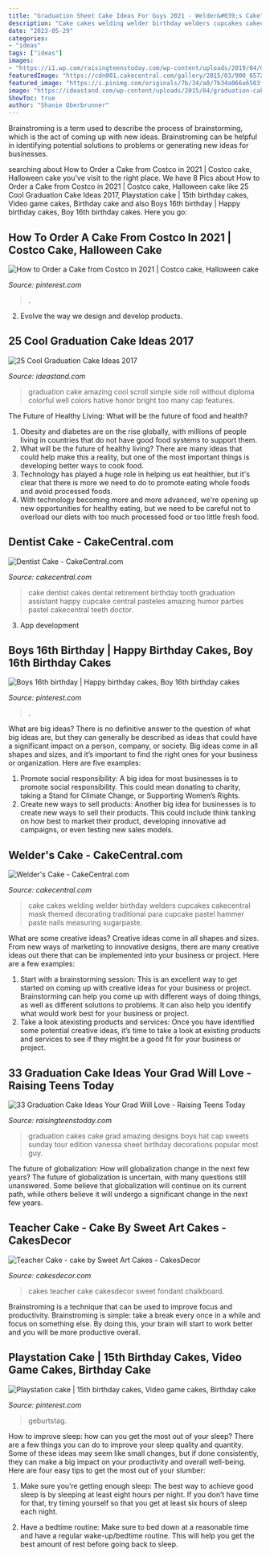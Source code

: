```yaml
---
title: "Graduation Sheet Cake Ideas For Guys 2021 - Welder&#039;s Cake"
description: "Cake cakes welding welder birthday welders cupcakes cakecentral mask themed decorating traditional para cupcake pastel hammer paste nails measuring sugarpaste"
date: "2023-05-29"
categories:
- "ideas"
tags: ["ideas"]
images:
- "https://i1.wp.com/raisingteenstoday.com/wp-content/uploads/2019/04/Grad-Cakes-16.jpg?resize=600%2C561&amp;ssl=1"
featuredImage: "https://cdn001.cakecentral.com/gallery/2015/03/900_657260sn36_dentist-cake.jpg"
featured_image: "https://i.pinimg.com/originals/7b/34/a0/7b34a066a6503fc30471b472c149fe9f.jpg"
image: "https://ideastand.com/wp-content/uploads/2015/04/graduation-cake-ideas/5-graduation-cake-ideas.jpg"
ShowToc: true
author: "Shanie Oberbrunner"
---
```



Brainstroming is a term used to describe the process of brainstorming, which is the act of coming up with new ideas. Brainstroming can be helpful in identifying potential solutions to problems or generating new ideas for businesses.

	

		
searching about How to Order a Cake from Costco in 2021 | Costco cake, Halloween cake you've visit to the right place. We have 8 Pics about How to Order a Cake from Costco in 2021 | Costco cake, Halloween cake like 25 Cool Graduation Cake Ideas 2017, Playstation cake | 15th birthday cakes, Video game cakes, Birthday cake and also Boys 16th birthday | Happy birthday cakes, Boy 16th birthday cakes. Here you go:
		
    
## How To Order A Cake From Costco In 2021 | Costco Cake, Halloween Cake

<img loading=lazy src="https://i.pinimg.com/736x/97/6f/5e/976f5edf5ffe9f6a5f9c0bc478c779b3.jpg" onerror="this.onerror=null;this.src='https://tse3.mm.bing.net/th?id=OIP.NV_sqF6flDL89neuJ596UQHaHa&amp;pid=15.1';" alt="How to Order a Cake from Costco in 2021 | Costco cake, Halloween cake">

_Source: pinterest.com_

>. 

	

2. Evolve the way we design and develop products.

    
## 25 Cool Graduation Cake Ideas 2017

<img loading=lazy src="https://ideastand.com/wp-content/uploads/2015/04/graduation-cake-ideas/5-graduation-cake-ideas.jpg" onerror="this.onerror=null;this.src='https://tse4.mm.bing.net/th?id=OIP.-o9inXIwry9cTmQpWPUK3AHaHa&amp;pid=15.1';" alt="25 Cool Graduation Cake Ideas 2017">

_Source: ideastand.com_

>graduation cake amazing cool scroll simple side roll without diploma colorful well colors hative honor bright too many cap features. 

	

The Future of Healthy Living: What will be the future of food and health?
1. Obesity and diabetes are on the rise globally, with millions of people living in countries that do not have good food systems to support them. 
2. What will be the future of healthy living? There are many ideas that could help make this a reality, but one of the most important things is developing better ways to cook food. 
3. Technology has played a huge role in helping us eat healthier, but it's clear that there is more we need to do to promote eating whole foods and avoid processed foods. 
4. With technology becoming more and more advanced, we're opening up new opportunities for healthy eating, but we need to be careful not to overload our diets with too much processed food or too little fresh food.

    
## Dentist Cake - CakeCentral.com

<img loading=lazy src="https://cdn001.cakecentral.com/gallery/2015/03/900_657260sn36_dentist-cake.jpg" onerror="this.onerror=null;this.src='https://tse1.mm.bing.net/th?id=OIP.Uo8xUoOjpgHhS2pZ4EaanAHaHY&amp;pid=15.1';" alt="Dentist Cake - CakeCentral.com">

_Source: cakecentral.com_

>cake dentist cakes dental retirement birthday tooth graduation assistant happy cupcake central pasteles amazing humor parties pastel cakecentral teeth doctor. 

	

3. App development 

    
## Boys 16th Birthday | Happy Birthday Cakes, Boy 16th Birthday Cakes

<img loading=lazy src="https://i.pinimg.com/originals/13/d1/9d/13d19dd734d81e1cb01adc1492d91f8e.jpg" onerror="this.onerror=null;this.src='https://tse2.mm.bing.net/th?id=OIP.Ha22vbJmMGnQR-MlFvj0oAHaJ4&amp;pid=15.1';" alt="Boys 16th birthday | Happy birthday cakes, Boy 16th birthday cakes">

_Source: pinterest.com_

>. 

	

What are big ideas?
There is no definitive answer to the question of what big ideas are, but they can generally be described as ideas that could have a significant impact on a person, company, or society. Big ideas come in all shapes and sizes, and it’s important to find the right ones for your business or organization. Here are five examples: 
1. Promote social responsibility: A big idea for most businesses is to promote social responsibility. This could mean donating to charity, taking a Stand for Climate Change, or Supporting Women’s Rights. 
2. Create new ways to sell products: Another big idea for businesses is to create new ways to sell their products. This could include think tanking on how best to market their product, developing innovative ad campaigns, or even testing new sales models. 

    
## Welder&#039;s Cake - CakeCentral.com

<img loading=lazy src="https://cdn001.cakecentral.com/gallery/2015/03/900_854564Ug8g_welders-cake.jpg" onerror="this.onerror=null;this.src='https://tse2.mm.bing.net/th?id=OIP.0AvJGJeXVPMYzKWmI8bxugHaJ4&amp;pid=15.1';" alt="Welder&#039;s Cake - CakeCentral.com">

_Source: cakecentral.com_

>cake cakes welding welder birthday welders cupcakes cakecentral mask themed decorating traditional para cupcake pastel hammer paste nails measuring sugarpaste. 

	

What are some creative ideas?
Creative ideas come in all shapes and sizes. From new ways of marketing to innovative designs, there are many creative ideas out there that can be implemented into your business or project. Here are a few examples: 
1. Start with a brainstorming session: This is an excellent way to get started on coming up with creative ideas for your business or project. Brainstorming can help you come up with different ways of doing things, as well as different solutions to problems. It can also help you identify what would work best for your business or project. 
2. Take a look atexisting products and services: Once you have identified some potential creative ideas, it’s time to take a look at existing products and services to see if they might be a good fit for your business or project.

    
## 33 Graduation Cake Ideas Your Grad Will Love - Raising Teens Today

<img loading=lazy src="https://i1.wp.com/raisingteenstoday.com/wp-content/uploads/2019/04/Grad-Cakes-16.jpg?resize=600%2C561&amp;ssl=1" onerror="this.onerror=null;this.src='https://tse3.mm.bing.net/th?id=OIP.FIFPlVDEcTtIOX3E6aT5bgHaG7&amp;pid=15.1';" alt="33 Graduation Cake Ideas Your Grad Will Love - Raising Teens Today">

_Source: raisingteenstoday.com_

>graduation cakes cake grad amazing designs boys hat cap sweets sunday tour edition vanessa sheet birthday decorations popular most guy. 

	

The future of globalization: How will globalization change in the next few years?
The future of globalization is uncertain, with many questions still unanswered. Some believe that globalization will continue on its current path, while others believe it will undergo a significant change in the next few years.

    
## Teacher Cake - Cake By Sweet Art Cakes - CakesDecor

<img loading=lazy src="https://pic.cakesdecor.com/m/ildqrg9in74mvafczqp8.jpg" onerror="this.onerror=null;this.src='https://tse4.mm.bing.net/th?id=OIP.S57G__3yFLNeN5-SqUV_qAHaJ3&amp;pid=15.1';" alt="Teacher Cake - cake by Sweet Art Cakes - CakesDecor">

_Source: cakesdecor.com_

>cakes teacher cake cakesdecor sweet fondant chalkboard. 

	

Brainstroming is a technique that can be used to improve focus and productivity. Brainstroming is simple: take a break every once in a while and focus on something else. By doing this, your brain will start to work better and you will be more productive overall.

    
## Playstation Cake | 15th Birthday Cakes, Video Game Cakes, Birthday Cake

<img loading=lazy src="https://i.pinimg.com/originals/7b/34/a0/7b34a066a6503fc30471b472c149fe9f.jpg" onerror="this.onerror=null;this.src='https://tse4.mm.bing.net/th?id=OIP.oZrMTFN5P1cIvpMMry0tawHaKA&amp;pid=15.1';" alt="Playstation cake | 15th birthday cakes, Video game cakes, Birthday cake">

_Source: pinterest.com_

>geburtstag. 

	

How to improve sleep: how can you get the most out of your sleep?
There are a few things you can do to improve your sleep quality and quantity. Some of these ideas may seem like small changes, but if done consistently, they can make a big impact on your productivity and overall well-being. Here are four easy tips to get the most out of your slumber: 
1. Make sure you’re getting enough sleep: The best way to achieve good sleep is by sleeping at least eight hours per night. If you don’t have time for that, try timing yourself so that you get at least six hours of sleep each night. 

2. Have a bedtime routine: Make sure to bed down at a reasonable time and have a regular wake-up/bedtime routine. This will help you get the best amount of rest before going back to sleep. 


